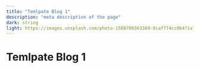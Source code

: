 ```yaml
---
title: "Temlpate Blog 1"
description: "meta description of the page"
dark: string
light: https://images.unsplash.com/photo-1508786563369-0caff74cc0b4?ixlib=rb-1.2.1&ixid=MnwxMjA3fDB8MHx0b3BpYy1mZWVkfDJ8Ym84alFLVGFFMFl8fGVufDB8fHx8&auto=format&fit=crop&w=500&q=60
---
```


# Temlpate Blog 1
